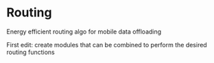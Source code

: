 # Routing
Energy efficient routing algo for mobile data offloading

First edit: create modules that can be combined to perform the desired routing functions
